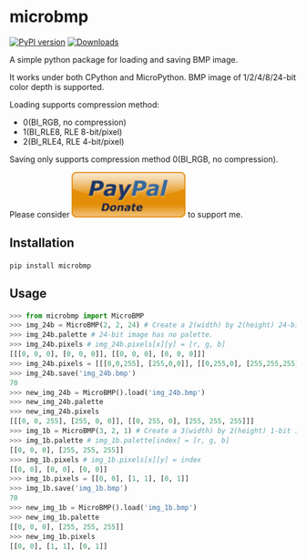 # microbmp
[![PyPI version](https://badge.fury.io/py/microbmp.svg)](https://badge.fury.io/py/microbmp) [![Downloads](https://pepy.tech/badge/microbmp)](https://pepy.tech/project/microbmp)

A simple python package for loading and saving BMP image.
 
It works under both CPython and MicroPython. BMP image of 1/2/4/8/24-bit color depth is supported.

Loading supports compression method:
- 0(BI_RGB, no compression)
- 1(BI_RLE8, RLE 8-bit/pixel)
- 2(BI_RLE4, RLE 4-bit/pixel)

Saving only supports compression method 0(BI_RGB, no compression).

Please consider [![Paypal Donate](https://github.com/jacklinquan/images/blob/master/paypal_donate_button_200x80.png)](https://www.paypal.me/jacklinquan) to support me.

## Installation
`pip install microbmp`

## Usage
```Python
>>> from microbmp import MicroBMP
>>> img_24b = MicroBMP(2, 2, 24) # Create a 2(width) by 2(height) 24-bit image.
>>> img_24b.palette # 24-bit image has no palette.
>>> img_24b.pixels # img_24b.pixels[x][y] = [r, g, b]
[[[0, 0, 0], [0, 0, 0]], [[0, 0, 0], [0, 0, 0]]]
>>> img_24b.pixels = [[[0,0,255], [255,0,0]], [[0,255,0], [255,255,255]]]
>>> img_24b.save('img_24b.bmp')
70
>>> new_img_24b = MicroBMP().load('img_24b.bmp')
>>> new_img_24b.palette
>>> new_img_24b.pixels
[[[0, 0, 255], [255, 0, 0]], [[0, 255, 0], [255, 255, 255]]]
>>> img_1b = MicroBMP(3, 2, 1) # Create a 3(width) by 2(height) 1-bit image.
>>> img_1b.palette # img_1b.palette[index] = [r, g, b]
[[0, 0, 0], [255, 255, 255]]
>>> img_1b.pixels # img_1b.pixels[x][y] = index
[[0, 0], [0, 0], [0, 0]]
>>> img_1b.pixels = [[0, 0], [1, 1], [0, 1]]
>>> img_1b.save('img_1b.bmp')
70
>>> new_img_1b = MicroBMP().load('img_1b.bmp')
>>> new_img_1b.palette
[[0, 0, 0], [255, 255, 255]]
>>> new_img_1b.pixels
[[0, 0], [1, 1], [0, 1]]
```
